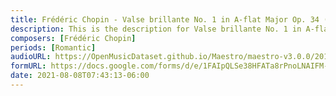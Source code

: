 ```yaml
---
title: Frédéric Chopin - Valse brillante No. 1 in A-flat Major Op. 34 (1)
description: This is the description for Valse brillante No. 1 in A-flat Major Op. 34 by Frédéric Chopin
composers: [Frédéric Chopin]
periods: [Romantic]
audioURL: https://OpenMusicDataset.github.io/Maestro/maestro-v3.0.0/2015/MIDI-Unprocessed_R1_D2-13-20_mid--AUDIO-from_mp3_15_R1_2015_wav--4.midi
formURL: https://docs.google.com/forms/d/e/1FAIpQLSe38HFATa8rPnoLNAIFM-onujQ502hcx4Jh1uTyImGYQzVHiw/viewform
date: 2021-08-08T07:43:13-06:00
---
```

